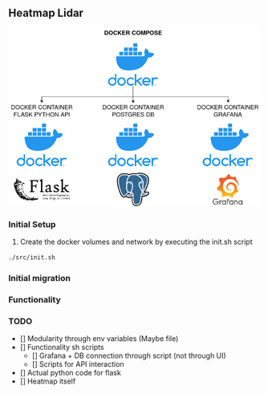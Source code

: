 ## Heatmap Lidar

![General services architecture](docs/img/LidarHeatmapArch.png)

### Initial Setup

1. Create the docker volumes and network by executing the init.sh script
  ```bash
  ./src/init.sh
  ```

### Initial migration

### Functionality

### TODO
- [] Modularity through env variables (Maybe file)
- [] Functionality sh scripts
  + [] Grafana + DB connection through script (not through UI)
  + [] Scripts for API interaction
- [] Actual python code for flask
- [] Heatmap itself
